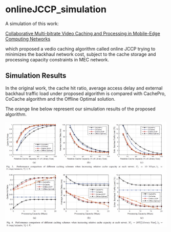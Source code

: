 # onlineJCCP_simulation

A simulation of this work:

[Collaborative Multi-bitrate Video Caching and Processing in Mobile-Edge Computing Networks](https://arxiv.org/abs/1612.01436)

which proposed a vedio caching algorithm called online JCCP trying to minimizes the backhaul network cost, subject to the cache storage and processing capacity constraints in MEC network.

## Simulation Results

In the original work, the cache hit ratio, average access delay and external backhaul traffic load under proposed algorithm is compared with CachePro, CoCache algorithm and the Offline Optimal solution.

The orange line below represent our simulation results of the proposed algorithm.

<img src="imgs/result1.jpg" alt="result1" width="640">
<img src="imgs/result2.jpg" alt="result2" width="640">
